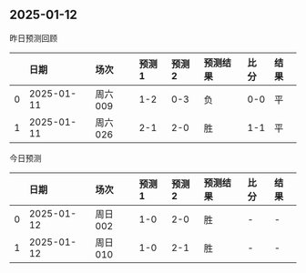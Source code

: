 

 ## 2025-01-12

昨日预测回顾

|    | 日期       | 场次    | 预测1   | 预测2   | 预测结果   | 比分   | 结果   |
|---:|:-----------|:--------|:--------|:--------|:-----------|:-------|:-------|
|  0 | 2025-01-11 | 周六009 | 1-2     | 0-3     | 负         | 0-0    | 平     |
|  1 | 2025-01-11 | 周六026 | 2-1     | 2-0     | 胜         | 1-1    | 平     |

今日预测

|    | 日期       | 场次    | 预测1   | 预测2   | 预测结果   | 比分   | 结果   |
|---:|:-----------|:--------|:--------|:--------|:-----------|:-------|:-------|
|  0 | 2025-01-12 | 周日002 | 1-0     | 2-0     | 胜         | -      | -      |
|  1 | 2025-01-12 | 周日010 | 1-0     | 2-1     | 胜         | -      | -      |